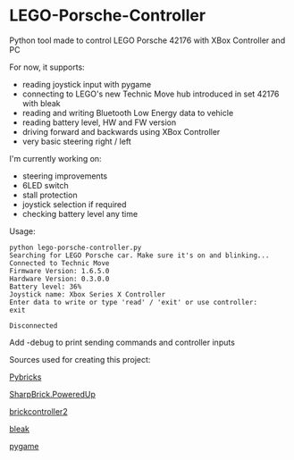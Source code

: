 # LEGO-Porsche-Controller
Python tool made to control LEGO Porsche 42176 with XBox Controller and PC

For now, it supports:
- reading joystick input with pygame
- connecting to LEGO's new Technic Move hub introduced in set 42176 with bleak
- reading and writing Bluetooth Low Energy data to vehicle
- reading battery level, HW and FW version
- driving forward and backwards using XBox Controller
- very basic steering right / left

I'm currently working on:
- steering improvements
- 6LED switch
- stall protection
- joystick selection if required
- checking battery level any time

Usage:
```
python lego-porsche-controller.py
Searching for LEGO Porsche car. Make sure it's on and blinking...
Connected to Technic Move
Firmware Version: 1.6.5.0
Hardware Version: 0.3.0.0
Battery level: 36%
Joystick name: Xbox Series X Controller
Enter data to write or type 'read' / 'exit' or use controller:
exit

Disconnected
```
Add -debug to print sending commands and controller inputs

Sources used for creating this project:

[Pybricks](https://github.com/pybricks/)

[SharpBrick.PoweredUp](https://github.com/sharpbrick/powered-up)

[brickcontroller2](https://github.com/imurvai/brickcontroller2/)

[bleak](https://github.com/hbldh/bleak)

[pygame](https://github.com/pygame)
